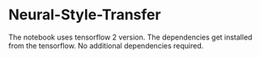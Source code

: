 # Neural-Style-Transfer

The notebook uses tensorflow 2 version. The dependencies get installed from the tensorflow. No additional dependencies required.
